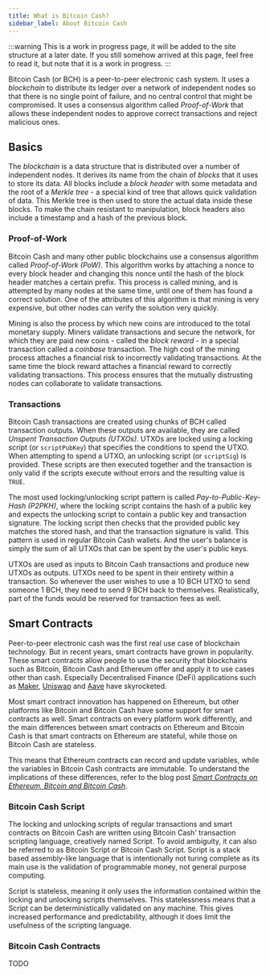 ```yaml
---
title: What is Bitcoin Cash?
sidebar_label: About Bitcoin Cash
---
```


:::warning
This is a work in progress page, it will be added to the site structure at a later date. If you still somehow arrived at this page, feel free to read it, but note that it is a work in progress.
:::

Bitcoin Cash (or BCH) is a peer-to-peer electronic cash system. It uses a *blockchain* to distribute its ledger over a network of independent nodes so that there is no single point of failure, and no central control that might be compromised. It uses a consensus algorithm called *Proof-of-Work* that allows these independent nodes to approve correct transactions and reject malicious ones.

## Basics
The *blockchain* is a data structure that is distributed over a number of independent nodes. It derives its name from the chain of *blocks* that it uses to store its data. All blocks include a *block header* with some metadata and the root of a *Merkle tree* - a special kind of tree that allows quick validation of data. This Merkle tree is then used to store the actual data inside these blocks. To make the chain resistant to
manipulation, block headers also include a timestamp and a hash of the previous block.

### Proof-of-Work
Bitcoin Cash and many other public blockchains use a consensus algorithm called *Proof-of-Work (PoW)*. This algorithm works by attaching a nonce to every block header and changing this nonce until the hash of the block header matches a certain prefix. This process is called mining, and is attempted by many nodes at the same time, until one of them has found a correct solution. One of the attributes of this algorithm is that mining is very expensive, but other nodes can verify the solution very quickly.

Mining is also the process by which new coins are introduced to the total monetary supply. Miners validate transactions and secure the network, for which they are paid new coins - called the *block reward* - in a special transaction called a *coinbase* transaction. The high cost of the mining process attaches a financial risk to incorrectly validating transactions. At the same time the block reward attaches a financial reward to correctly validating transactions. This process ensures that the mutually distrusting nodes can collaborate to validate transactions.

### Transactions
Bitcoin Cash transactions are created using chunks of BCH called transaction outputs. When these outputs are available, they are called *Unspent Transaction Outputs (UTXOs)*. UTXOs are locked using a locking script (or `scriptPubKey`) that specifies the conditions to spend the UTXO. When attempting to spend a UTXO, an unlocking script (or `scriptSig`) is provided. These scripts are then executed together and the transaction is only valid if the scripts execute without errors and the resulting value is `TRUE`.

The most used locking/unlocking script pattern is called *Pay-to-Public-Key-Hash (P2PKH)*, where the locking script contains the hash of a public key and expects the unlocking script to contain a public key and transaction signature. The locking script then checks that the provided public key matches the stored hash, and that the transaction signature is valid. This pattern is used in regular Bitcoin Cash wallets. And the user's balance is simply the sum of all UTXOs that can be spent by the user's public keys.

UTXOs are used as inputs to Bitcoin Cash transactions and produce new UTXOs as outputs. UTXOs need to be spent in their entirety within a transaction. So whenever the user wishes to use a 10 BCH UTXO to send someone 1 BCH, they need to send 9 BCH back to themselves. Realistically, part of the funds would be
reserved for transaction fees as well.

## Smart Contracts
Peer-to-peer electronic cash was the first real use case of blockchain technology. But in recent years, smart contracts have grown in popularity. These smart contracts allow people to use the security that blockchains such as Bitcoin, Bitcoin Cash and Ethereum offer and apply it to use cases other than cash. Especially Decentralised Finance (DeFi) applications such as [Maker](https://makerdao.com/), [Uniswap](https://uniswap.org/) and [Aave](https://aave.com/) have skyrocketed.

Most smart contract innovation has happened on Ethereum, but other platforms like Bitcoin and Bitcoin Cash have some support for smart contracts as well. Smart contracts on every platform work differently, and the main differences between smart contracts on Ethereum and Bitcoin Cash is that smart contracts on Ethereum are stateful, while those on Bitcoin Cash are stateless.

This means that Ethereum contracts can record and update variables, while the variables in Bitcoin Cash contracts are immutable. To understand the implications of these differences, refer to the blog post [*Smart Contracts on Ethereum, Bitcoin and Bitcoin Cash*](https://kalis.me/smart-contracts-eth-btc-bch/).

### Bitcoin Cash Script
The locking and unlocking scripts of regular transactions and smart contracts on Bitcoin Cash are written using Bitcoin Cash' transaction scripting language, creatively named Script. To avoid ambiguity, it can also be referred to as Bitcoin Script or Bitcoin Cash Script. Script is a stack based assembly-like language that is intentionally not turing complete as its main use is the validation of programmable money, not general purpose computing.

Script is stateless, meaning it only uses the information contained within the locking and unlocking scripts themselves. This statelessness means that a Script can be deterministically validated on any machine. This gives increased performance and predictability, although it does limit the usefulness of the scripting language.

### Bitcoin Cash Contracts

TODO

